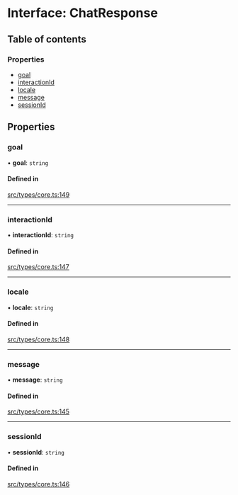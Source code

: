 # Interface: ChatResponse

## Table of contents

### Properties

- [goal](../wiki/ChatResponse#goal)
- [interactionId](../wiki/ChatResponse#interactionid)
- [locale](../wiki/ChatResponse#locale)
- [message](../wiki/ChatResponse#message)
- [sessionId](../wiki/ChatResponse#sessionid)

## Properties

### goal

• **goal**: `string`

#### Defined in

[src/types/core.ts:149](https://github.com/decisively-io/interview-sdk/blob/4a50c8c/src/types/core.ts#L149)

___

### interactionId

• **interactionId**: `string`

#### Defined in

[src/types/core.ts:147](https://github.com/decisively-io/interview-sdk/blob/4a50c8c/src/types/core.ts#L147)

___

### locale

• **locale**: `string`

#### Defined in

[src/types/core.ts:148](https://github.com/decisively-io/interview-sdk/blob/4a50c8c/src/types/core.ts#L148)

___

### message

• **message**: `string`

#### Defined in

[src/types/core.ts:145](https://github.com/decisively-io/interview-sdk/blob/4a50c8c/src/types/core.ts#L145)

___

### sessionId

• **sessionId**: `string`

#### Defined in

[src/types/core.ts:146](https://github.com/decisively-io/interview-sdk/blob/4a50c8c/src/types/core.ts#L146)
